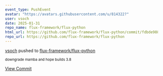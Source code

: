 ```yaml
---
event_type: PushEvent
avatar: "https://avatars.githubusercontent.com/u/814322?"
user: vsoch
date: 2025-01-31
repo_name: flux-framework/flux-python
html_url: https://github.com/flux-framework/flux-python/commit/fdbde9881b02b30f0df39af94709a406a2e793ac
repo_url: https://github.com/flux-framework/flux-python
---
```


<a href='https://github.com/vsoch' target='_blank'>vsoch</a> pushed to <a href='https://github.com/flux-framework/flux-python' target='_blank'>flux-framework/flux-python</a>

<small>downgrade mamba and hope builds 3.8</small>

<a href='https://github.com/flux-framework/flux-python/commit/fdbde9881b02b30f0df39af94709a406a2e793ac' target='_blank'>View Commit</a>
